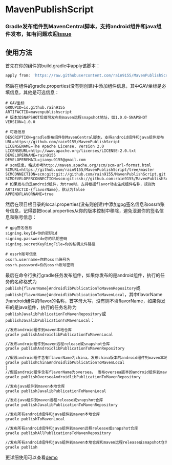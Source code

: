 # MavenPublishScript
### Gradle发布组件到MavenCentral脚本，支持android组件和java组件发布，如有问题欢迎[issue](https://github.com/rain9155/MavenPublishScript/issues)

## 使用方法
首先在你的组件的build.gradle中apply该脚本：
```groovy
apply from: 'https://raw.githubusercontent.com/rain9155/MavenPublishScript/main/script/publication.gradle'
```
然后在组件的gradle.properties(没有则创建)中添加组件信息，其中GAV坐标是必填信息，其他是可选信息：
```
# GAV坐标
GROUPID=io.github.rain9155
ARTIFACTID=mavenpublishscript
# 版本加SNAPSHOT后缀可发布到maven远程snapshot地址，如1.0.0-SNAPSHOT
VERSION=1.0.0

# 可选信息
DESCRIPTION=gradle发布组件到MavenCentral脚本，支持android组件和java组件发布
URL=https://github.com/rain9155/MavenPublishScript
LICENSENAME=The Apache License, Version 2.0
LICENSEURL=http://www.apache.org/licenses/LICENSE-2.0.txt
DEVELOPERNAME=rain9155
DEVELOPEREMAIL=jianyu9155@gmail.com
# scm信息，格式参考http://maven.apache.org/scm/scm-url-format.html
SCMURL=https://github.com/rain9155/MavenPublishScript/tree/master
SCMCONNECTION=scm:git:git://github.com/rain9155/MavenPublishScript.git
SCMDEVELOPERCONNECTION=scm:git:ssh://github.com:rain9155/MavenPublishScript.git
# 如果发布的是android组件，为true时，支持根据flavor动态生成组件名称，规则为ARTIFACTID-{flavorName}，默认为false
APPENDFLAVORNAME=true
```
然后在项目根目录的local.properties(没有则创建)中添加gpg签名信息和ossrh账号信息，记得要把local.properties从你的版本控制中移除，避免泄漏你的签名信息和账号信息：
```
# gpg签名信息
signing.keyId=你的密钥id
signing.password=你的私钥密码
signing.secretKeyRingFile=你的私钥文件路径

# ossrh账号信息
ossrh.username=你的ossrh账号名
ossrh.password=你的ossrh账号密码
```
最后在命令行执行gradle任务发布组件，如果你发布的是android组件，执行的任务的名称格式为`publish{flavorName}AndroidlibPublicationToMavenRepository`或`publish{flavorName}AndroidlibPublicationToMavenLocal`，其中flavorName为android组件的flavor的名称，首字母大写，没有则不填flavorName，如果你发布的是java组件，执行的任务名称为`publishJavalibPublicationToMavenRepository`或`publishJavalibPublicationToMavenLocal`：
```bash
//发布android组件到maven本地仓库
gradle publishAndroidlibPublicationToMavenLocal

//发布android组件到maven远程release或snapshot仓库
gradle publishAndroidlibPublicationToMavenRepository

//假设android组件含有flavorName为china，发布china版本的android组件到maven本地仓库
gradle publishChinaAndroidlibPublicationToMavenLocal
j
//假设android组件含有flavorName为oversea， 发布oversea版本的android组件到maven远程release或snapshot仓库
gradle publishOverseaAndroidlibPublicationToMavenRepository

//发布java组件到maven本地仓库
gradle publishJavalibPublicationToMavenLocal

//发布java组件到maven远程release或snapshot仓库
gradle publishJavalibPublicationToMavenRepository

//发布所有android组件和java组件到maven本地仓库
gradle publishToMavenLocal

//发布所有android组件和java组件到maven远程release或snapshot仓库
gradle publishAllPublicationsToMavenRepository

//发布所有android组件和java组件到maven本地仓库和maven远程release或snapshot仓库
gradle publish
```
更详细使用可以查看[demo](https://github.com/rain9155/MavenPublishScript/tree/main/demo)
